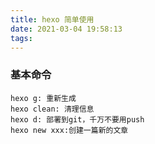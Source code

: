 ```yaml
---
title: hexo 简单使用
date: 2021-03-04 19:58:13
tags: 
---
```


### 基本命令

```
hexo g: 重新生成
hexo clean: 清理信息
hexo d: 部署到git，千万不要用push
hexo new xxx:创建一篇新的文章
```